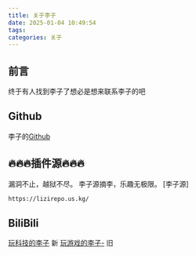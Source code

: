 ```yaml
---
title: 关于李子
date: 2025-01-04 10:49:54
tags:
categories: 关于
---
```

## 前言
终于有人找到李子了想必是想来联系李子的吧


## Github
李子的[Github](https://github.com/wyxdlz54188)


## 🔥🔥🔥插件源🔥🔥🔥
漏洞不止，越狱不尽。
李子源摘李，乐趣无极限。
[李子源]
``` bash
https://lizirepo.us.kg/
```

## BiliBili
[玩科技的李子](https://space.bilibili.com/1438193585?plat_id=1&share_from=space&share_medium=android&share_plat=android&share_session_id=cc2e39e0-1213-4dc3-b41b-046fbb75a294&share_source=COPY&share_tag=s_i&timestamp=1734695187&unique_k=VSjWzos) 新
[玩游戏的李子-](https://space.bilibili.com/1189124330?plat_id=1&share_from=space&share_medium=iphone&share_plat=ios&share_session_id=119E1A47-4D84-4229-B93D-67A06F159629&share_source=COPY&share_tag=s_i&spmid=main.space.0.0&timestamp=1734610189&unique_k=7O29nTF) 旧

